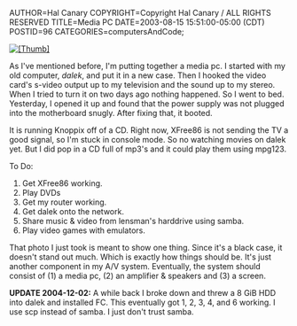 AUTHOR=Hal Canary
COPYRIGHT=Copyright Hal Canary / ALL RIGHTS RESERVED
TITLE=Media PC
DATE=2003-08-15 15:51:00-05:00 (CDT)
POSTID=96
CATEGORIES=computersAndCode;

[![[Thumb]](https://halcanary.org/photos/thumb/2003-08-15-dalek-media-pc.jpg)](https://halcanary.org/photos/2003-08-15-dalek-media-pc.jpg)

As I've mentioned before, I'm putting together a media pc. I started with my old computer, _dalek_, and put it in a new case. Then I hooked the video card's s-video output up to my television and the sound up to my stereo. When I tried to turn it on two days ago nothing happened. So I went to bed. Yesterday, I opened it up and found that the power supply was not plugged into the motherboard snugly. After fixing that, it booted.

It is running Knoppix off of a CD. Right now, XFree86 is not sending the TV a good signal, so I'm stuck in console mode. So no watching movies on dalek yet. But I did pop in a CD full of mp3's and it could play them using mpg123.

To Do:

1.  Get XFree86 working.
2.  Play DVDs
3.  Get my router working.
4.  Get dalek onto the network.
5.  Share music & video from lensman's harddrive using samba.
6.  Play video games with emulators.

That photo I just took is meant to show one thing. Since it's a black case, it doesn't stand out much. Which is exactly how things should be. It's just another component in my A/V system. Eventually, the system should consist of (1) a media pc, (2) an amplifier & speakers and (3) a screen.

**UPDATE 2004-12-02:** A while back I broke down and threw a 8 GiB HDD into dalek and installed FC. This eventually got 1, 2, 3, 4, and 6 working. I use scp instead of samba. I just don't trust samba.

